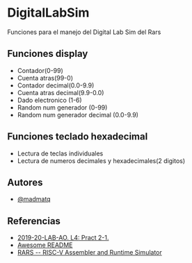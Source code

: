 # DigitalLabSim

Funciones para el manejo del Digital Lab Sim del Rars


## Funciones display

- Contador(0-99) 
- Cuenta atras(99-0)
- Contador decimal(0.0-9.9)
- Cuenta atras decimal(9.9-0.0)
- Dado electronico (1-6)
- Random num generador (0-99)
- Random num generador decimal (0.0-9.9)

## Funciones teclado hexadecimal

- Lectura de teclas individuales
- Lectura de numeros decimales y hexadecimales(2 digitos)


## Autores

- [@madmatq](https://github.com/madmatq)


## Referencias

 - [2019-20-LAB-AO. L4: Pract 2-1.](https://github.com/myTeachingURJC/2019-20-LAB-AO/wiki/L4:-Practica-2)
 - [Awesome README](https://github.com/matiassingers/awesome-readme)
 - [RARS -- RISC-V Assembler and Runtime Simulator](https://github.com/TheThirdOne/rars)


